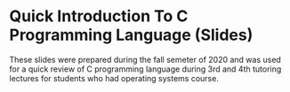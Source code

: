 # Quick Introduction To C Programming Language (Slides)
These slides were prepared during the fall semeter of 2020 and was used
for a quick review of C programming language during 3rd and 4th
tutoring lectures for students who had operating systems course.
